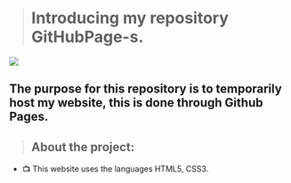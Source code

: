 > # Introducing my repository GitHubPage-s.

![](https://miro.medium.com/max/1400/1*UBPbXxCACLSygvXutPPGSA.jpeg)

## The purpose for this repository is to temporarily host my website, this is done through Github Pages.

> ## About the project:

- 📺 This website uses the languages HTML5, CSS3.
